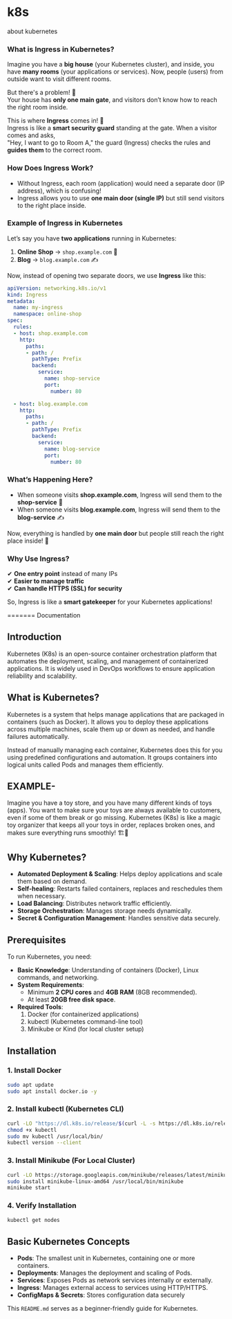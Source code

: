 

# k8s
about kubernetes



### **What is Ingress in Kubernetes?**  
Imagine you have a **big house** (your Kubernetes cluster), and inside, you have **many rooms** (your applications or services). Now, people (users) from outside want to visit different rooms.  

But there's a problem! 🚪  
Your house has **only one main gate**, and visitors don’t know how to reach the right room inside.  

This is where **Ingress** comes in! 🎉  
Ingress is like a **smart security guard** standing at the gate. When a visitor comes and asks,  
"Hey, I want to go to Room A," the guard (Ingress) checks the rules and **guides them** to the correct room.  



### **How Does Ingress Work?**  
- Without Ingress, each room (application) would need a separate door (IP address), which is confusing!  
- Ingress allows you to use **one main door (single IP)** but still send visitors to the right place inside.  



### **Example of Ingress in Kubernetes**  
Let’s say you have **two applications** running in Kubernetes:  
1. **Online Shop** → `shop.example.com` 🛒  
2. **Blog** → `blog.example.com` ✍️  

Now, instead of opening two separate doors, we use **Ingress** like this:

```yaml
apiVersion: networking.k8s.io/v1
kind: Ingress
metadata:
  name: my-ingress
  namespace: online-shop
spec:
  rules:
  - host: shop.example.com
    http:
      paths:
      - path: /
        pathType: Prefix
        backend:
          service:
            name: shop-service
            port:
              number: 80

  - host: blog.example.com
    http:
      paths:
      - path: /
        pathType: Prefix
        backend:
          service:
            name: blog-service
            port:
              number: 80
```



### **What’s Happening Here?**  
- When someone visits **shop.example.com**, Ingress will send them to the **shop-service** 🛒  
- When someone visits **blog.example.com**, Ingress will send them to the **blog-service** ✍️  

Now, everything is handled by **one main door** but people still reach the right place inside! 🚀  



### **Why Use Ingress?**  
✔ **One entry point** instead of many IPs  
✔ **Easier to manage traffic**  
✔ **Can handle HTTPS (SSL) for security**  

So, Ingress is like a **smart gatekeeper** for your Kubernetes applications!
 
=======
 Documentation

## Introduction

Kubernetes (K8s) is an open-source container orchestration platform that automates the deployment, scaling, and management of containerized applications. It is widely used in DevOps workflows to ensure application reliability and scalability.

## What is Kubernetes?
Kubernetes is a system that helps manage applications that are packaged in containers (such as Docker). It allows you to deploy these applications across multiple machines, scale them up or down as needed, and handle failures automatically.

Instead of manually managing each container, Kubernetes does this for you using predefined configurations and automation. It groups containers into logical units called Pods and manages them efficiently.
 ## EXAMPLE-
Imagine you have a toy store, and you have many different kinds of toys (apps). You want to make sure your toys are always available to customers, even if some of them break or go missing. Kubernetes (K8s) is like a magic toy organizer that keeps all your toys in order, replaces broken ones, and makes sure everything runs smoothly! 🏗️🎠

## Why Kubernetes?

- **Automated Deployment & Scaling**: Helps deploy applications and scale them based on demand.
- **Self-healing**: Restarts failed containers, replaces and reschedules them when necessary.
- **Load Balancing**: Distributes network traffic efficiently.
- **Storage Orchestration**: Manages storage needs dynamically.
- **Secret & Configuration Management**: Handles sensitive data securely.

## Prerequisites

To run Kubernetes, you need:

- **Basic Knowledge**: Understanding of containers (Docker), Linux commands, and networking.
- **System Requirements**:
  - Minimum **2 CPU cores** and **4GB RAM** (8GB recommended).
  - At least **20GB free disk space**.
- **Required Tools**:
  1. Docker (for containerized applications)
  2. kubectl (Kubernetes command-line tool)
  3. Minikube or Kind (for local cluster setup)

## Installation

### 1. Install Docker

```bash
sudo apt update
sudo apt install docker.io -y
```

### 2. Install kubectl (Kubernetes CLI)

```bash
curl -LO "https://dl.k8s.io/release/$(curl -L -s https://dl.k8s.io/release/stable.txt)/bin/linux/amd64/kubectl"
chmod +x kubectl
sudo mv kubectl /usr/local/bin/
kubectl version --client
```

### 3. Install Minikube (For Local Cluster)

```bash
curl -LO https://storage.googleapis.com/minikube/releases/latest/minikube-linux-amd64
sudo install minikube-linux-amd64 /usr/local/bin/minikube
minikube start
```

### 4. Verify Installation

```bash
kubectl get nodes
```

## Basic Kubernetes Concepts

- **Pods**: The smallest unit in Kubernetes, containing one or more containers.
- **Deployments**: Manages the deployment and scaling of Pods.
- **Services**: Exposes Pods as network services internally or externally.
- **Ingress**: Manages external access to services using HTTP/HTTPS.
- **ConfigMaps & Secrets**: Stores configuration data securely

This `README.md` serves as a beginner-friendly guide for Kubernetes.

